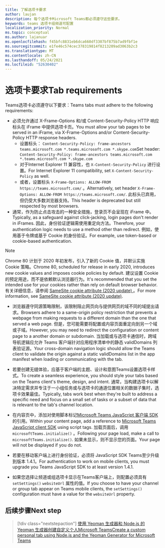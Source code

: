 ```yaml
---
title: 了解选项卡要求
author: laujan
description: 每个选项卡Microsoft Teams都必须遵守这些要求。
keywords: teams 选项卡组频道可配置
localization_priority: Normal
ms.topic: conceptual
ms.author: lajanuar
ms.openlocfilehash: f45bfc8831eb6dca660df3307bf875b7ad9fbf1e
ms.sourcegitcommit: e1fe46c574cec378319814f8213209ad3063b2c3
ms.translationtype: MT
ms.contentlocale: zh-CN
ms.lasthandoff: 05/24/2021
ms.locfileid: "52630402"
---
```

# <a name="tab-requirements"></a><span data-ttu-id="fe79e-104">选项卡要求</span><span class="sxs-lookup"><span data-stu-id="fe79e-104">Tab requirements</span></span>

<span data-ttu-id="fe79e-105">Teams选项卡必须遵守以下要求：</span><span class="sxs-lookup"><span data-stu-id="fe79e-105">Teams tabs must adhere to the following requirements:</span></span>

* <span data-ttu-id="fe79e-106">必须允许通过 X-Frame-Options 和/或 Content-Security-Policy HTTP 响应标头在 iFrame 中提供选项卡页。</span><span class="sxs-lookup"><span data-stu-id="fe79e-106">You must allow your tab pages to be served in an iFrame, via X-Frame-Options and/or Content-Security-Policy HTTP response headers.</span></span>
  * <span data-ttu-id="fe79e-107">设置标头： `Content-Security-Policy: frame-ancestors teams.microsoft.com *.teams.microsoft.com *.skype.com`</span><span class="sxs-lookup"><span data-stu-id="fe79e-107">Set header: `Content-Security-Policy: frame-ancestors teams.microsoft.com *.teams.microsoft.com *.skype.com`</span></span>
  * <span data-ttu-id="fe79e-108">对于Internet Explorer 11 兼容性，也 `X-Content-Security-Policy` 进行设置。</span><span class="sxs-lookup"><span data-stu-id="fe79e-108">For Internet Explorer 11 compatibility, set `X-Content-Security-Policy` as well.</span></span>
  * <span data-ttu-id="fe79e-109">或者，设置标头 `X-Frame-Options: ALLOW-FROM https://teams.microsoft.com/` 。</span><span class="sxs-lookup"><span data-stu-id="fe79e-109">Alternatively, set header `X-Frame-Options: ALLOW-FROM https://teams.microsoft.com/`.</span></span> <span data-ttu-id="fe79e-110">此标头已弃用，但仍受大多数浏览器支持。</span><span class="sxs-lookup"><span data-stu-id="fe79e-110">This header is deprecated but still respected by most browsers.</span></span>
* <span data-ttu-id="fe79e-111">通常，作为防止点击攻击的一种安全措施，登录页不会呈现在 iFrame 中。</span><span class="sxs-lookup"><span data-stu-id="fe79e-111">Typically, as a safeguard against click-jacking, login pages don't render in iFrames.</span></span> <span data-ttu-id="fe79e-112">因此，身份验证逻辑需使用重定向方法。</span><span class="sxs-lookup"><span data-stu-id="fe79e-112">Therefore, your authentication logic needs to use a method other than redirect.</span></span> <span data-ttu-id="fe79e-113">例如，使用基于令牌或基于 Cookie 的身份验证。</span><span class="sxs-lookup"><span data-stu-id="fe79e-113">For example, use token-based or cookie-based authentication.</span></span>

> [!NOTE]
> <span data-ttu-id="fe79e-114">Chrome 80 计划于 2020 年初发布，引入了新的 Cookie 值，并默认实施 Cookie 策略。</span><span class="sxs-lookup"><span data-stu-id="fe79e-114">Chrome 80, scheduled for release in early 2020, introduces new cookie values and imposes cookie policies by default.</span></span> <span data-ttu-id="fe79e-115">建议设置 Cookie 的预定用途，而不是依赖默认浏览器行为。</span><span class="sxs-lookup"><span data-stu-id="fe79e-115">It's recommended that you set the intended use for your cookies rather than rely on default browser behavior.</span></span> <span data-ttu-id="fe79e-116">有关详细信息，请参阅 [SameSite cookie attribute (2020 update) ](../../resources/samesite-cookie-update.md)。</span><span class="sxs-lookup"><span data-stu-id="fe79e-116">For more information, see [SameSite cookie attribute (2020 update)](../../resources/samesite-cookie-update.md).</span></span>

* <span data-ttu-id="fe79e-117">浏览器遵守同源策略限制，该限制阻止网页向与提供网页的域不同的域提出请求。</span><span class="sxs-lookup"><span data-stu-id="fe79e-117">Browsers adhere to a same-origin policy restriction that prevents a webpage from making requests to a different domain than the one that served a web page.</span></span> <span data-ttu-id="fe79e-118">但是，您可能需要将配置或内容页面重定向到另一个域或子域。</span><span class="sxs-lookup"><span data-stu-id="fe79e-118">However, you may need to redirect the configuration or content page to a another domain or subdomain.</span></span> <span data-ttu-id="fe79e-119">当加载或与选项卡通信时，跨域导航逻辑应允许 Teams 客户端针对应用程序清单中的静态 validDomains 列表验证源。</span><span class="sxs-lookup"><span data-stu-id="fe79e-119">Your cross-domain navigation logic should allow the Teams client to validate the origin against a static validDomains list in the app manifest when loading or communicating with the tab.</span></span>

* <span data-ttu-id="fe79e-120">若要创建无缝体验，应基于客户端的主题、设计和意图Teams设置选项卡样式。</span><span class="sxs-lookup"><span data-stu-id="fe79e-120">To create a seamless experience, you should style your tabs based on the Teams client's theme, design, and intent.</span></span> <span data-ttu-id="fe79e-121">通常，当构建选项卡以解决特定需求并专注于一小组任务或与选项卡的通道位置相关的数据子集时，选项卡效果最佳。</span><span class="sxs-lookup"><span data-stu-id="fe79e-121">Typically, tabs work best when they're built to address a specific need and focus on a small set of tasks or a subset of data that is relevant to the tab's channel location.</span></span>

* <span data-ttu-id="fe79e-122">在内容页中，添加对使用脚本标记[Microsoft Teams JavaScript 客户端 SDK](/javascript/api/overview/msteams-client)的引用。</span><span class="sxs-lookup"><span data-stu-id="fe79e-122">Within your content page, add a reference to [Microsoft Teams JavaScript client SDK](/javascript/api/overview/msteams-client) using script tags.</span></span> <span data-ttu-id="fe79e-123">加载页面后，调用 `microsoftTeams.initialize()` 。</span><span class="sxs-lookup"><span data-stu-id="fe79e-123">Following your page load, make a call to `microsoftTeams.initialize()`.</span></span> <span data-ttu-id="fe79e-124">如果未显示，则不显示您的页面。</span><span class="sxs-lookup"><span data-stu-id="fe79e-124">Your page will not be displayed if you do not.</span></span>

* <span data-ttu-id="fe79e-125">若要在移动客户端上进行身份验证，必须将 JavaScript SDK Teams至少升级到版本 1.4.1。</span><span class="sxs-lookup"><span data-stu-id="fe79e-125">For authentication to work on mobile clients, you must upgrade you Teams JavaScript SDK to at least version 1.4.1.</span></span>

* <span data-ttu-id="fe79e-126">如果您选择让频道或组选项卡显示在Teams客户端上，则配置必须具有 `setSettings()` `websiteUrl` 属性的值。</span><span class="sxs-lookup"><span data-stu-id="fe79e-126">If you choose to have your channel or group tab appear on Teams mobile clients, the `setSettings()` configuration must have a value for the `websiteUrl` property.</span></span>

## <a name="next-step"></a><span data-ttu-id="fe79e-127">后续步骤</span><span class="sxs-lookup"><span data-stu-id="fe79e-127">Next step</span></span>

> [!div class="nextstepaction"]
> [<span data-ttu-id="fe79e-128">使用 Yeoman 生成器和 Node.js 的 Yeoman 生成器创建自定义个人Microsoft Teams</span><span class="sxs-lookup"><span data-stu-id="fe79e-128">Create a custom personal tab using Node.js and the Yeoman Generator for Microsoft Teams</span></span>](~/tabs/quickstarts/create-personal-tab-node-yeoman.md)

